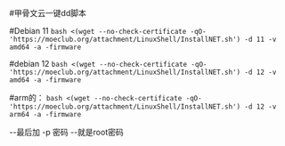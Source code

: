#甲骨文云一键dd脚本

#Debian 11
```bash <(wget --no-check-certificate -qO- 'https://moeclub.org/attachment/LinuxShell/InstallNET.sh') -d 11 -v amd64 -a -firmware```

#debian 12
```bash <(wget --no-check-certificate -qO- 'https://moeclub.org/attachment/LinuxShell/InstallNET.sh') -d 12 -v amd64 -a -firmware```

#arm的：
```bash <(wget --no-check-certificate -qO- 'https://moeclub.org/attachment/LinuxShell/InstallNET.sh') -d 12 -v arm64 -a -firmware```

--最后加 -p 密码
--就是root密码
